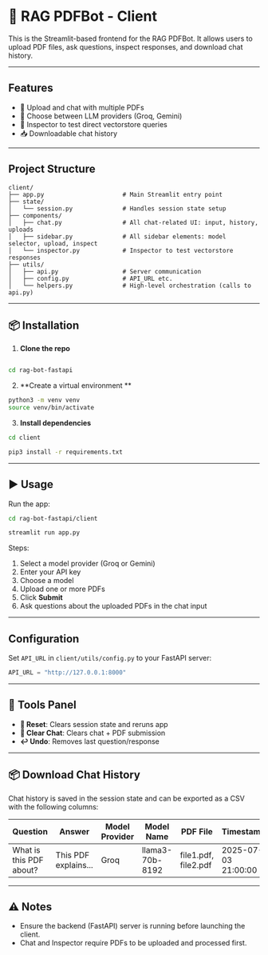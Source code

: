 # 🧠 RAG PDFBot - Client

This is the Streamlit-based frontend for the RAG PDFBot. It allows users to upload PDF files, ask questions, inspect responses, and download chat history.

---

## Features

- 📄 Upload and chat with multiple PDFs
- 🧠 Choose between LLM providers (Groq, Gemini)
- 🔬 Inspector to test direct vectorstore queries
- 📥 Downloadable chat history

---

## Project Structure

```
client/
├── app.py                      # Main Streamlit entry point
├── state/
│   └── session.py              # Handles session state setup
├── components/
│   ├── chat.py                 # All chat-related UI: input, history, uploads
│   ├── sidebar.py              # All sidebar elements: model selector, upload, inspect
│   └── inspector.py            # Inspector to test vectorstore responses
├── utils/
│   ├── api.py                  # Server communication
│   ├── config.py               # API_URL etc.
│   └── helpers.py              # High-level orchestration (calls to api.py)
```

---

## 📦 Installation

1. **Clone the repo**

```bash

cd rag-bot-fastapi
```

2. **Create a virtual environment **

```bash
python3 -m venv venv
source venv/bin/activate
```

3. **Install dependencies**

```bash
cd client

pip3 install -r requirements.txt
```

---

## ▶️ Usage

Run the app:

```bash
cd rag-bot-fastapi/client

streamlit run app.py
```

Steps:
1. Select a model provider (Groq or Gemini)
2. Enter your API key
3. Choose a model
4. Upload one or more PDFs
5. Click **Submit**
6. Ask questions about the uploaded PDFs in the chat input

---

## Configuration

Set `API_URL` in `client/utils/config.py` to your FastAPI server:
```python
API_URL = "http://127.0.0.1:8000"
```

---

## 🧼 Tools Panel

- **🔄 Reset**: Clears session state and reruns app
- **🧹 Clear Chat**: Clears chat + PDF submission
- **↩️ Undo**: Removes last question/response

---

## 📦 Download Chat History

Chat history is saved in the session state and can be exported as a CSV with the following columns:

| Question | Answer | Model Provider | Model Name | PDF File | Timestamp |
|----------|--------|----------------|------------|---------------------|-----------|
| What is this PDF about? | This PDF explains... | Groq | llama3-70b-8192 | file1.pdf, file2.pdf | 2025-07-03 21:00:00 |

---

## ⚠️ Notes

- Ensure the backend (FastAPI) server is running before launching the client.
- Chat and Inspector require PDFs to be uploaded and processed first.
